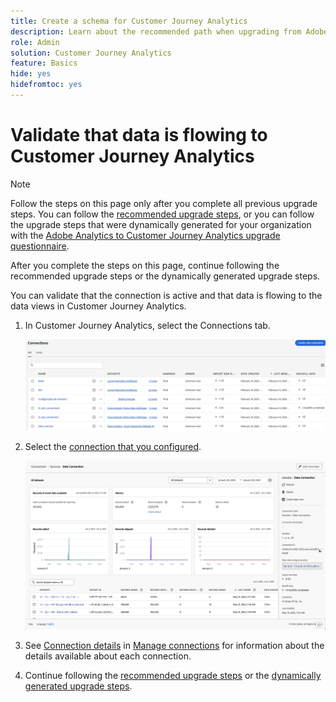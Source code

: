 ```yaml
---
title: Create a schema for Customer Journey Analytics
description: Learn about the recommended path when upgrading from Adobe Analytics to Customer Journey Analytics
role: Admin
solution: Customer Journey Analytics
feature: Basics
hide: yes
hidefromtoc: yes
---
```

# Validate that data is flowing to Customer Journey Analytics

>[!NOTE]
> 
>Follow the steps on this page only after you complete all previous upgrade steps. You can follow the [recommended upgrade steps](/help/getting-started/cja-upgrade/cja-upgrade-recommendations.md#recommended-upgrade-steps-for-most-organizations), or you can follow the upgrade steps that were dynamically generated for your organization with the [Adobe Analytics to Customer Journey Analytics upgrade questionnaire](https://gigazelle.github.io/cja-ttv/). 
>
>After you complete the steps on this page, continue following the recommended upgrade steps or the dynamically generated upgrade steps. 

You can validate that the connection is active and that data is flowing to the data views in Customer Journey Analytics.

1. In Customer Journey Analytics, select the Connections tab. 

   ![list view](assets/list-view.png)

1. Select the [connection that you configured](/help/getting-started/cja-upgrade/cja-upgrade-connection.md).

   ![All datasets window showing the widgets and settings](assets/conn-details.png)

1. See [Connection details](/help/connections/manage-connections.md#manage-connections) in [Manage connections](/help/connections/manage-connections.md) for information about the details available about each connection. 

1. Continue following the [recommended upgrade steps](/help/getting-started/cja-upgrade/cja-upgrade-recommendations.md#recommended-upgrade-steps-for-most-organizations) or the [dynamically generated upgrade steps](https://gigazelle.github.io/cja-ttv/). 

<!-- Should we duplicate the content here or single source it with /help/connections/manage-connections.md -->